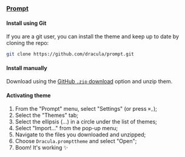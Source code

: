 ### [Prompt](https://panic.com/prompt/)

#### Install using Git

If you are a git user, you can install the theme and keep up to date by cloning the repo:

```bash
git clone https://github.com/dracula/prompt.git
```

#### Install manually

Download using the [GitHub `.zip` download](https://github.com/dracula/prompt/archive/main.zip) option and unzip them.

#### Activating theme

1. From the "Prompt" menu, select "Settings" (or press `⌘,`);
2. Select the "Themes" tab;
3. Select the ellipsis (...) in a circle under the list of themes;
4. Select "Import..." from the pop-up menu;
5. Navigate to the files you downloaded and unzipped;
6. Choose `Dracula.prompttheme` and select "Open";
7. Boom! It's working ✨
